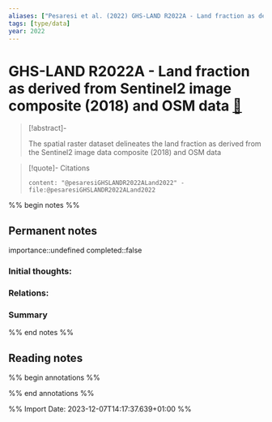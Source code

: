 ```yaml
---
aliases: ["Pesaresi et al. (2022) GHS-LAND R2022A - Land fraction as derived from Sentinel2 image composite (2018) and OSM data"]
tags: [type/data]
year: 2022
---
```

# GHS-LAND R2022A - Land fraction as derived from Sentinel2 image composite (2018) and OSM data [📖](zotero://select/library/items/SFSB987Q)

> [!abstract]-
> 
> The spatial raster dataset delineates the land fraction as derived from the Sentinel2 image data composite (2018) and OSM data
> 

> [!quote]- Citations
> 
> ```query
> content: "@pesaresiGHSLANDR2022ALand2022" -file:@pesaresiGHSLANDR2022ALand2022
> ```

%% begin notes %%
## Permanent notes
importance::undefined
completed::false
### Initial thoughts:


### Relations:


### Summary


%% end notes %%
## Reading notes
%% begin annotations %%

%% end annotations %%



%% Import Date: 2023-12-07T14:17:37.639+01:00 %%

